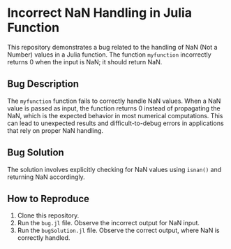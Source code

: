 # Incorrect NaN Handling in Julia Function

This repository demonstrates a bug related to the handling of NaN (Not a Number) values in a Julia function. The function `myfunction` incorrectly returns 0 when the input is NaN; it should return NaN.

## Bug Description

The `myfunction` function fails to correctly handle NaN values.  When a NaN value is passed as input, the function returns 0 instead of propagating the NaN, which is the expected behavior in most numerical computations.  This can lead to unexpected results and difficult-to-debug errors in applications that rely on proper NaN handling.

## Bug Solution

The solution involves explicitly checking for NaN values using `isnan()` and returning NaN accordingly.

## How to Reproduce

1.  Clone this repository.
2.  Run the `bug.jl` file. Observe the incorrect output for NaN input.
3.  Run the `bugSolution.jl` file. Observe the correct output, where NaN is correctly handled.
